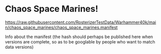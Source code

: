# Chaos Space Marines!

https://raw.githubusercontent.com/RosterizerTestData/Warhammer40k/main/chaos_space_marines/chaos_space_marines.manifest

Info about the manifest (the hash should perhaps be published here when versions are complete, so as to be googlable by people who want to match data versions)
